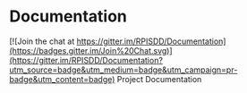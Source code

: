 # Documentation

[![Join the chat at https://gitter.im/RPISDD/Documentation](https://badges.gitter.im/Join%20Chat.svg)](https://gitter.im/RPISDD/Documentation?utm_source=badge&utm_medium=badge&utm_campaign=pr-badge&utm_content=badge)
Project Documentation
